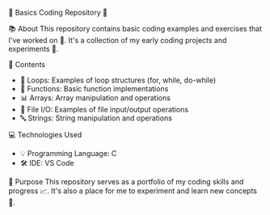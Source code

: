 🚀 Basics Coding Repository 🌟

📚 About
This repository contains basic coding examples and exercises that I've worked on 🚧. It's a collection of my early coding projects and experiments 🔬.

📁 Contents
- 🔄 Loops: Examples of loop structures (for, while, do-while)
- 📝 Functions: Basic function implementations
- 📊 Arrays: Array manipulation and operations
- 📂 File I/O: Examples of file input/output operations
- 🔤 Strings: String manipulation and operations

💻 Technologies Used
- 💡 Programming Language: C
- 🛠 IDE: VS Code

🎯 Purpose
This repository serves as a portfolio of my coding skills and progress 📈. It's also a place for me to experiment and learn new concepts 🤔.

